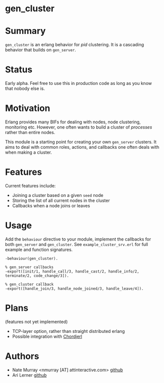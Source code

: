 gen_cluster
===========

Summary
=======
`gen_cluster` is an erlang behavior for *pid* clustering. It is a cascading behavior that builds on `gen_server`.

# Status

Early alpha. Feel free to use this in production code as long as you know that nobody else is.

# Motivation

Erlang provides many BIFs for dealing with nodes, node clustering, monitoring
etc. However, one often wants to build a cluster of _processes_ rather than
entire nodes. 

This module is a starting point for creating your own `gen_server` clusters. It
aims to deal with common roles, actions, and callbacks one often deals with
when making a cluster. 

# Features

Current features include:

* Joining a cluster based on a given `seed` node
* Storing the list of all current nodes in the cluster
* Callbacks when a node joins or leaves

# Usage

Add the `behaviour` directive to your module, implement the callbacks for both `gen_server` and `gen_cluster`. See `example_cluster_srv.erl` for full example and function signatures. 

    -behaviour(gen_cluster).

    % gen_server callbacks
    -export([init/1, handle_call/3, handle_cast/2, handle_info/2, terminate/2, code_change/3]).

    % gen_cluster callback
    -export([handle_join/3, handle_node_joined/3, handle_leave/4]).

# Plans

(features not yet implemented)

* TCP-layer option, rather than straight distributed erlang
* Possible integration with [Chordjerl](http://github.com/jashmenn/chordjerl/tree)

# Authors

* Nate Murray \<nmurray [AT] attinteractive.com\> [github](http://github.com/jashmenn)
* Ari Lerner [github](http://github.com/auser)